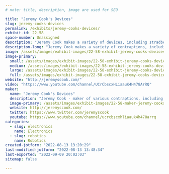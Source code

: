 ```yaml
---
# note: title, description, image are used for SEO

title: "Jeremy Cook's Devices"
slug: jeremy-cooks-devices
permalink: /exhibits/jeremy-cooks-devices/
exhibit-id: 22-58
space-number: Unassigned
description: "Jeremy Cook makes a variety of devices, including stradbeests and electronics"
description-long: "Jeremy Cook makes a variety of contraptions, including strandbeests, electronics, and much more!"
image: /assets/images/exhibit-images/22-58-exhibit-jeremy-cooks-devices-43-logo-black1c-youtube-2-crop-stylized4-rounded-2645-large.png
image-primary: 
  small: /assets/images/exhibit-images/22-58-exhibit-jeremy-cooks-devices-43-logo-black1c-youtube-2-crop-stylized4-rounded-2645-small.png
  medium: /assets/images/exhibit-images/22-58-exhibit-jeremy-cooks-devices-43-logo-black1c-youtube-2-crop-stylized4-rounded-2645-medium.png
  large: /assets/images/exhibit-images/22-58-exhibit-jeremy-cooks-devices-43-logo-black1c-youtube-2-crop-stylized4-rounded-2645-large.png
  full: /assets/images/exhibit-images/22-58-exhibit-jeremy-cooks-devices-43-logo-black1c-youtube-2-crop-stylized4-rounded-2645-full.png
website: "http://jeremyscook.com/"
video: "https://www.youtube.com/channel/UCrCbscxHLiaauK4H478ArRQ"
maker: 
  name: "Jeremy Cook's Devices"
  description: "Jeremy Cook - maker of various contraptions, including strandbeests and electronics. Have exhibited before."
  image-primary: /assets/images/exhibit-images/22-58-maker-jeremy-cooks-devices-logo-black1c-youtube-2-crop-stylized4-rounded-medium.png
  website: http://jeremyscook.com/
  twitter: https://www.twitter.com/jeremyscook
  youtube: https://www.youtube.com/channel/ucrcbscxhliaauk4h478arrq
categories: 
  - slug: electronics
    name: Electronics
  - slug: robotics
    name: Robotics
created-jotform: "2022-08-13 13:20:29"
last-modified-jotform: "2022-08-13 13:48:34"
last-exported: "2022-09-09 20:02:03"
sitemap: false

---
```

